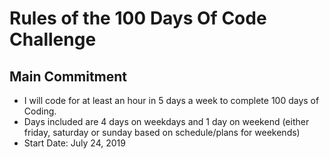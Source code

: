 # Rules of the 100 Days Of Code Challenge

## Main Commitment

 - I will code for at least an hour in 5 days a week to complete 100 days of Coding.
 - Days included are 4 days on weekdays and 1 day on weekend (either friday, saturday or sunday based on schedule/plans for weekends)
 - Start Date: July 24, 2019

